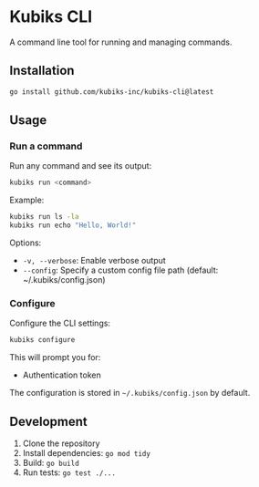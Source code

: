 # Kubiks CLI

A command line tool for running and managing commands.

## Installation

```bash
go install github.com/kubiks-inc/kubiks-cli@latest
```

## Usage

### Run a command

Run any command and see its output:

```bash
kubiks run <command>
```

Example:

```bash
kubiks run ls -la
kubiks run echo "Hello, World!"
```

Options:

- `-v, --verbose`: Enable verbose output
- `--config`: Specify a custom config file path (default: ~/.kubiks/config.json)

### Configure

Configure the CLI settings:

```bash
kubiks configure
```

This will prompt you for:

- Authentication token

The configuration is stored in `~/.kubiks/config.json` by default.

## Development

1. Clone the repository
2. Install dependencies: `go mod tidy`
3. Build: `go build`
4. Run tests: `go test ./...`
